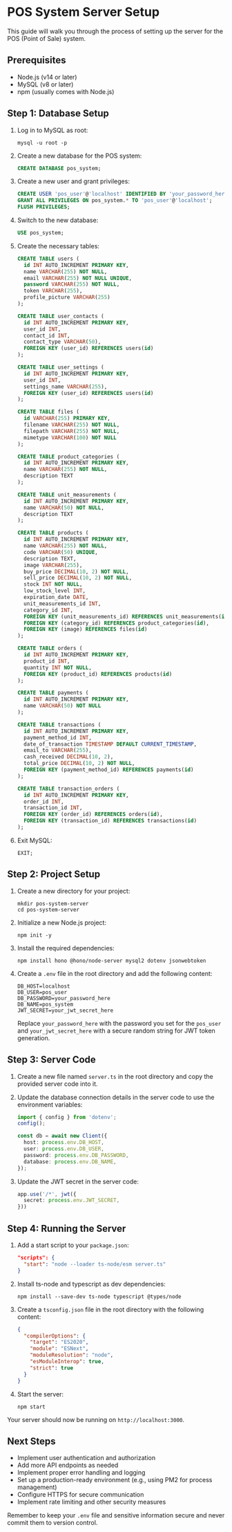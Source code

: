 # POS System Server Setup

This guide will walk you through the process of setting up the server for the POS (Point of Sale) system.

## Prerequisites

- Node.js (v14 or later)
- MySQL (v8 or later)
- npm (usually comes with Node.js)

## Step 1: Database Setup

1. Log in to MySQL as root:
   ```
   mysql -u root -p
   ```

2. Create a new database for the POS system:
   ```sql
   CREATE DATABASE pos_system;
   ```

3. Create a new user and grant privileges:
   ```sql
   CREATE USER 'pos_user'@'localhost' IDENTIFIED BY 'your_password_here';
   GRANT ALL PRIVILEGES ON pos_system.* TO 'pos_user'@'localhost';
   FLUSH PRIVILEGES;
   ```

4. Switch to the new database:
   ```sql
   USE pos_system;
   ```

5. Create the necessary tables:
   ```sql
   CREATE TABLE users (
     id INT AUTO_INCREMENT PRIMARY KEY,
     name VARCHAR(255) NOT NULL,
     email VARCHAR(255) NOT NULL UNIQUE,
     password VARCHAR(255) NOT NULL,
     token VARCHAR(255),
     profile_picture VARCHAR(255)
   );

   CREATE TABLE user_contacts (
     id INT AUTO_INCREMENT PRIMARY KEY,
     user_id INT,
     contact_id INT,
     contact_type VARCHAR(50),
     FOREIGN KEY (user_id) REFERENCES users(id)
   );

   CREATE TABLE user_settings (
     id INT AUTO_INCREMENT PRIMARY KEY,
     user_id INT,
     settings_name VARCHAR(255),
     FOREIGN KEY (user_id) REFERENCES users(id)
   );

   CREATE TABLE files (
     id VARCHAR(255) PRIMARY KEY,
     filename VARCHAR(255) NOT NULL,
     filepath VARCHAR(255) NOT NULL,
     mimetype VARCHAR(100) NOT NULL
   );

   CREATE TABLE product_categories (
     id INT AUTO_INCREMENT PRIMARY KEY,
     name VARCHAR(255) NOT NULL,
     description TEXT
   );

   CREATE TABLE unit_measurements (
     id INT AUTO_INCREMENT PRIMARY KEY,
     name VARCHAR(50) NOT NULL,
     description TEXT
   );

   CREATE TABLE products (
     id INT AUTO_INCREMENT PRIMARY KEY,
     name VARCHAR(255) NOT NULL,
     code VARCHAR(50) UNIQUE,
     description TEXT,
     image VARCHAR(255),
     buy_price DECIMAL(10, 2) NOT NULL,
     sell_price DECIMAL(10, 2) NOT NULL,
     stock INT NOT NULL,
     low_stock_level INT,
     expiration_date DATE,
     unit_measurements_id INT,
     category_id INT,
     FOREIGN KEY (unit_measurements_id) REFERENCES unit_measurements(id),
     FOREIGN KEY (category_id) REFERENCES product_categories(id),
     FOREIGN KEY (image) REFERENCES files(id)
   );

   CREATE TABLE orders (
     id INT AUTO_INCREMENT PRIMARY KEY,
     product_id INT,
     quantity INT NOT NULL,
     FOREIGN KEY (product_id) REFERENCES products(id)
   );

   CREATE TABLE payments (
     id INT AUTO_INCREMENT PRIMARY KEY,
     name VARCHAR(50) NOT NULL
   );

   CREATE TABLE transactions (
     id INT AUTO_INCREMENT PRIMARY KEY,
     payment_method_id INT,
     date_of_transaction TIMESTAMP DEFAULT CURRENT_TIMESTAMP,
     email_to VARCHAR(255),
     cash_received DECIMAL(10, 2),
     total_price DECIMAL(10, 2) NOT NULL,
     FOREIGN KEY (payment_method_id) REFERENCES payments(id)
   );

   CREATE TABLE transaction_orders (
     id INT AUTO_INCREMENT PRIMARY KEY,
     order_id INT,
     transaction_id INT,
     FOREIGN KEY (order_id) REFERENCES orders(id),
     FOREIGN KEY (transaction_id) REFERENCES transactions(id)
   );
   ```

6. Exit MySQL:
   ```
   EXIT;
   ```

## Step 2: Project Setup

1. Create a new directory for your project:
   ```
   mkdir pos-system-server
   cd pos-system-server
   ```

2. Initialize a new Node.js project:
   ```
   npm init -y
   ```

3. Install the required dependencies:
   ```
   npm install hono @hono/node-server mysql2 dotenv jsonwebtoken
   ```

4. Create a `.env` file in the root directory and add the following content:
   ```
   DB_HOST=localhost
   DB_USER=pos_user
   DB_PASSWORD=your_password_here
   DB_NAME=pos_system
   JWT_SECRET=your_jwt_secret_here
   ```

   Replace `your_password_here` with the password you set for the `pos_user` and `your_jwt_secret_here` with a secure random string for JWT token generation.

## Step 3: Server Code

1. Create a new file named `server.ts` in the root directory and copy the provided server code into it.

2. Update the database connection details in the server code to use the environment variables:

   ```typescript
   import { config } from 'dotenv';
   config();

   const db = await new Client({
     host: process.env.DB_HOST,
     user: process.env.DB_USER,
     password: process.env.DB_PASSWORD,
     database: process.env.DB_NAME,
   });
   ```

3. Update the JWT secret in the server code:

   ```typescript
   app.use('/*', jwt({
     secret: process.env.JWT_SECRET,
   }))
   ```

## Step 4: Running the Server

1. Add a start script to your `package.json`:
   ```json
   "scripts": {
     "start": "node --loader ts-node/esm server.ts"
   }
   ```

2. Install ts-node and typescript as dev dependencies:
   ```
   npm install --save-dev ts-node typescript @types/node
   ```

3. Create a `tsconfig.json` file in the root directory with the following content:
   ```json
   {
     "compilerOptions": {
       "target": "ES2020",
       "module": "ESNext",
       "moduleResolution": "node",
       "esModuleInterop": true,
       "strict": true
     }
   }
   ```

4. Start the server:
   ```
   npm start
   ```

Your server should now be running on `http://localhost:3000`.

## Next Steps

- Implement user authentication and authorization
- Add more API endpoints as needed
- Implement proper error handling and logging
- Set up a production-ready environment (e.g., using PM2 for process management)
- Configure HTTPS for secure communication
- Implement rate limiting and other security measures

Remember to keep your `.env` file and sensitive information secure and never commit them to version control.